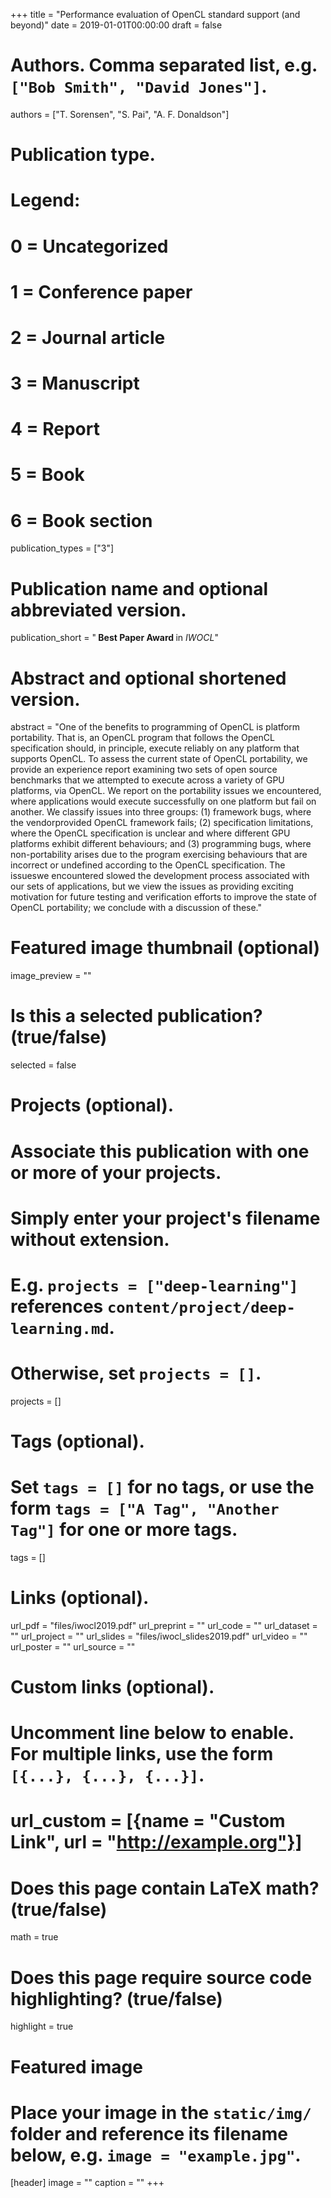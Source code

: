 +++
title = "Performance evaluation of OpenCL standard support (and beyond)"
date = 2019-01-01T00:00:00
draft = false

# Authors. Comma separated list, e.g. `["Bob Smith", "David Jones"]`.
authors = ["T. Sorensen", "S. Pai", "A. F. Donaldson"]

# Publication type.
# Legend:
# 0 = Uncategorized
# 1 = Conference paper
# 2 = Journal article
# 3 = Manuscript
# 4 = Report
# 5 = Book
# 6 = Book section
publication_types = ["3"]

# Publication name and optional abbreviated version.
publication_short = "<b> Best Paper Award </b> in *IWOCL*"

# Abstract and optional shortened version.
abstract = "One of the benefits to programming of OpenCL is platform portability. That is, an OpenCL program that follows the OpenCL specification should, in principle, execute reliably on any platform that supports OpenCL. To assess the current state of OpenCL portability, we provide an experience report examining two sets of open source benchmarks that we attempted to execute across a variety of GPU platforms, via OpenCL. We report on the portability issues we encountered, where applications would execute successfully on one platform but fail on another. We classify issues into three groups: (1) framework bugs, where the vendorprovided OpenCL framework fails; (2) specification limitations, where the OpenCL specification is unclear and where different GPU platforms exhibit different behaviours; and (3) programming bugs, where non-portability arises due to the program exercising behaviours that are incorrect or undefined according to the OpenCL specification. The issueswe encountered slowed the development process associated with our sets of applications, but we view the issues as providing exciting motivation for future testing and verification efforts to improve the state of OpenCL portability; we conclude with a discussion of these."


# Featured image thumbnail (optional)
image_preview = ""

# Is this a selected publication? (true/false)
selected = false

# Projects (optional).
#   Associate this publication with one or more of your projects.
#   Simply enter your project's filename without extension.
#   E.g. `projects = ["deep-learning"]` references `content/project/deep-learning.md`.
#   Otherwise, set `projects = []`.
projects = []

# Tags (optional).
#   Set `tags = []` for no tags, or use the form `tags = ["A Tag", "Another Tag"]` for one or more tags.
tags = []

# Links (optional).
url_pdf = "files/iwocl2019.pdf"
url_preprint = ""
url_code = ""
url_dataset = ""
url_project = ""
url_slides = "files/iwocl_slides2019.pdf"
url_video = ""
url_poster = ""
url_source = ""

# Custom links (optional).
#   Uncomment line below to enable. For multiple links, use the form `[{...}, {...}, {...}]`.
# url_custom = [{name = "Custom Link", url = "http://example.org"}]

# Does this page contain LaTeX math? (true/false)
math = true

# Does this page require source code highlighting? (true/false)
highlight = true

# Featured image
# Place your image in the `static/img/` folder and reference its filename below, e.g. `image = "example.jpg"`.
[header]
image = ""
caption = ""
+++
